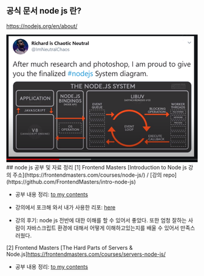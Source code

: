 ## 공식 문서 node js 란?
https://nodejs.org/en/about/

<img src="node.PNG" />
## node js 공부 및 자료 정리
[1] Frontend Masters [Introduction to Node js 강의 주소](https://frontendmasters.com/courses/node-js/) / [강의 repo](https://github.com/FrontendMasters/intro-node-js)

- 공부 내용 정리: [to my contents](./1_introToNodeJs)

- 강의에서 포크해 와서 내가 사용한 리포: [here](https://github.com/hayoung0Lee/intro-node-js)

- 강의 후기: node js 전반에 대한 이해를 할 수 있어서 좋았다. 또한 엄청 잘하는 사람이 자바스크립트 환경에 대해서 어떻게 이해하고있는지를 배울 수 있어서 만족스러웠다. 


[2] Frontend Masters [The Hard Parts of Servers & Node.js]https://frontendmasters.com/courses/servers-node-js/ 

- 공부 내용 정리: [to my contents](./2_theHardParts)

